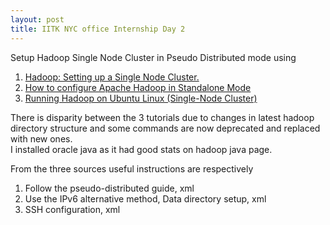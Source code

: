 ```yaml
---
layout: post
title: IITK NYC office Internship Day 2
---
```

Setup Hadoop Single Node Cluster in Pseudo Distributed mode using  
1. [Hadoop: Setting up a Single Node Cluster.](https://hadoop.apache.org/docs/current/hadoop-project-dist/hadoop-common/SingleCluster.html)  
2. [How to configure Apache Hadoop in Standalone Mode](https://www.3pillarglobal.com/insights/how-to-configure-apache-hadoop-in-standalone-mode)  
3. [Running Hadoop on Ubuntu Linux (Single-Node Cluster)](http://www.michael-noll.com/tutorials/running-hadoop-on-ubuntu-linux-single-node-cluster)  

There is disparity between the 3 tutorials due to changes in latest hadoop directory structure and some commands are now deprecated and replaced with new ones.  
I installed oracle java as it had good stats on hadoop java page.  

From the three sources useful instructions are respectively  
1. Follow the pseudo-distributed guide, xml  
2. Use the IPv6 alternative method, Data directory setup, xml  
3. SSH configuration, xml  

